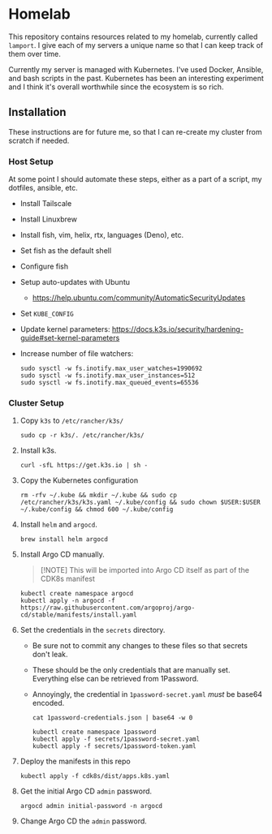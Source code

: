 # Homelab

This repository contains resources related to my homelab, currently called
`lamport`. I give each of my servers a unique name so that I can keep track of
them over time.

Currently my server is managed with Kubernetes. I've used Docker, Ansible, and
bash scripts in the past. Kubernetes has been an interesting experiment and I
think it's overall worthwhile since the ecosystem is so rich.

## Installation

These instructions are for future me, so that I can re-create my cluster from
scratch if needed.

### Host Setup

At some point I should automate these steps, either as a part of a script, my
dotfiles, ansible, etc.

- Install Tailscale
- Install Linuxbrew
- Install fish, vim, helix, rtx, languages (Deno), etc.
- Set fish as the default shell
- Configure fish
- Setup auto-updates with Ubuntu

  - https://help.ubuntu.com/community/AutomaticSecurityUpdates

- Set `KUBE_CONFIG`
- Update kernel parameters:
  https://docs.k3s.io/security/hardening-guide#set-kernel-parameters
- Increase number of file watchers:

  ```
  sudo sysctl -w fs.inotify.max_user_watches=1990692
  sudo sysctl -w fs.inotify.max_user_instances=512
  sudo sysctl -w fs.inotify.max_queued_events=65536
  ```

### Cluster Setup

1. Copy `k3s` to `/etc/rancher/k3s/`

   ```
   sudo cp -r k3s/. /etc/rancher/k3s/
   ```

1. Install k3s.

   ```
   curl -sfL https://get.k3s.io | sh -
   ```

1. Copy the Kubernetes configuration

   ```
   rm -rfv ~/.kube && mkdir ~/.kube && sudo cp /etc/rancher/k3s/k3s.yaml ~/.kube/config && sudo chown $USER:$USER ~/.kube/config && chmod 600 ~/.kube/config
   ```

1. Install `helm` and `argocd`.

   ```
   brew install helm argocd
   ```

1. Install Argo CD manually.

   > [!NOTE] This will be imported into Argo CD itself as part of the CDK8s
   > manifest

   ```
   kubectl create namespace argocd
   kubectl apply -n argocd -f https://raw.githubusercontent.com/argoproj/argo-cd/stable/manifests/install.yaml
   ```

1. Set the credentials in the `secrets` directory.

   - Be sure not to commit any changes to these files so that secrets don't
     leak.
   - These should be the only credentials that are manually set. Everything else
     can be retrieved from 1Password.
   - Annoyingly, the credential in `1password-secret.yaml` _must_ be base64
     encoded.

     ```
     cat 1password-credentials.json | base64 -w 0
     ```

     ```
     kubectl create namespace 1password
     kubectl apply -f secrets/1password-secret.yaml
     kubectl apply -f secrets/1password-token.yaml
     ```

1. Deploy the manifests in this repo

   ```
   kubectl apply -f cdk8s/dist/apps.k8s.yaml
   ```

1. Get the initial Argo CD `admin` password.

   ```
   argocd admin initial-password -n argocd
   ```

1. Change Argo CD the `admin` password.
